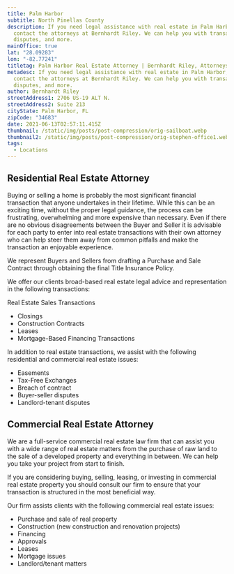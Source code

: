 ```yaml
---
title: Palm Harbor
subtitle: North Pinellas County
description: If you need legal assistance with real estate in Palm Harbor, FL,
  contact the attorneys at Bernhardt Riley. We can help you with transactions,
  disputes, and more.
mainOffice: true
lat: "28.09283"
lon: "-82.77241"
titletag: Palm Harbor Real Estate Attorney | Bernhardt Riley, Attorneys at Law
metadesc: If you need legal assistance with real estate in Palm Harbor, FL,
  contact the attorneys at Bernhardt Riley. We can help you with transactions,
  disputes, and more.
author: Bernhardt Riley
streetAddress1: 2706 US-19 ALT N.
streetAddress2: Suite 213
cityState: Palm Harbor, FL
zipCode: "34683"
date: 2021-06-13T02:57:11.415Z
thumbnail: /static/img/posts/post-compression/orig-sailboat.webp
thumbnail2: /static/img/posts/post-compression/orig-stephen-office1.webp
tags:
  - Locations
---
```

## Residential Real Estate Attorney

Buying or selling a home is probably the most significant financial transaction that anyone undertakes in their lifetime. While this can be an exciting time, without the proper legal guidance, the process can be frustrating, overwhelming and more expensive than necessary. Even if there are no obvious disagreements between the Buyer and Seller it is advisable for each party to enter into real estate transactions with their own attorney who can help steer them away from common pitfalls and make the transaction an enjoyable experience.

We represent Buyers and Sellers from drafting a Purchase and Sale Contract through obtaining the final Title Insurance Policy.

We offer our clients broad-based real estate legal advice and representation in the following transactions:

Real Estate Sales Transactions
- Closings
- Construction Contracts
- Leases
- Mortgage-Based Financing Transactions

In addition to real estate transactions, we assist with the following residential and commercial real estate issues:

- Easements
- Tax-Free Exchanges
- Breach of contract
- Buyer-seller disputes
- Landlord-tenant disputes

## Commercial Real Estate Attorney
We are a full-service commercial real estate law firm that can assist you with a wide range of real estate matters from the purchase of raw land to the sale of a developed property and everything in between. We can help you take your project from start to finish.

If you are considering buying, selling, leasing, or investing in commercial real estate property you should consult our firm to ensure that your transaction is structured in the most beneficial way.

Our firm assists clients with the following commercial real estate issues:

- Purchase and sale of real property
- Construction (new construction and renovation projects)
- Financing
- Approvals
- Leases
- Mortgage issues
- Landlord/tenant matters